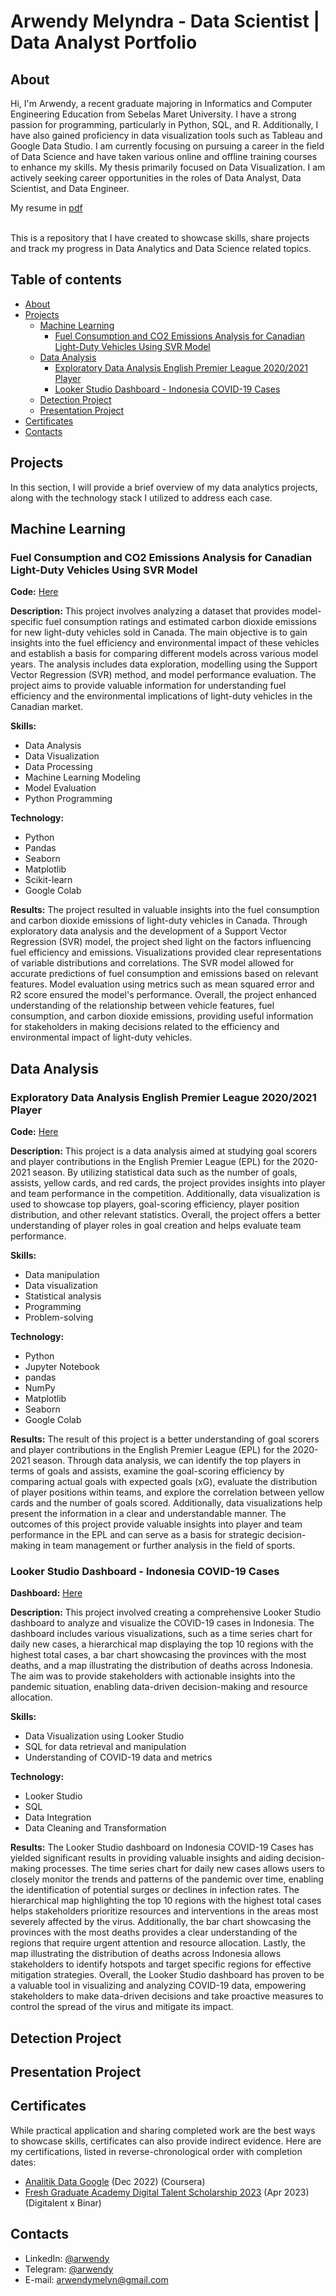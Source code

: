 # Arwendy Melyndra - Data Scientist | Data Analyst Portfolio

## About

Hi, I'm Arwendy, a recent graduate majoring in Informatics and Computer Engineering Education from Sebelas Maret University. I have a strong passion for programming, particularly in Python, SQL, and R. Additionally, I have also gained proficiency in data visualization tools such as Tableau and Google Data Studio. I am currently focusing on pursuing a career in the field of Data Science and have taken various online and offline training courses to enhance my skills. My thesis primarily focused on Data Visualization. I am actively seeking career opportunities in the roles of Data Analyst, Data Scientist, and Data Engineer.

My resume in [pdf](https://github.com/arwendy123/data_scientist_portfolio/blob/main/Arwendy_Melyndra_Data_Scientist_Resume.pdf)

<br>
This is a repository that I have created to showcase skills, share projects and track my progress in Data Analytics and Data Science related topics.
<br>


## Table of contents
- [About](#about)
- [Projects](#projects)
  - [Machine Learning](#machine-learning)
    + [Fuel Consumption and CO2 Emissions Analysis for Canadian Light-Duty Vehicles Using SVR Model](#fuel-consumption-and-co2-emissions-analysis-for-canadian-light-duty-vehicles-using-svr-model)
  - [Data Analysis](#data-analysis)
    + [Exploratory Data Analysis English Premier League 2020/2021 Player](#exploratory-data-analysis-english-premier-league-20202021-player)
    + [Looker Studio Dashboard - Indonesia COVID-19 Cases](#looker-studio-dashboard---indonesia-covid-19-cases)
  - [Detection Project](#detection-project)
  - [Presentation Project](#presentation-project)
- [Certificates](#certificates)
- [Contacts](#contacts)


## Projects
In this section, I will provide a brief overview of my data analytics projects, along with the technology stack I utilized to address each case.


## Machine Learning
### Fuel Consumption and CO2 Emissions Analysis for Canadian Light-Duty Vehicles Using SVR Model
**Code:**
[Here](https://github.com/arwendy123/svr_model_fuelconsumption/blob/main/SVR_Model_for_Fuel_Consumption.ipynb)

**Description:**
This project involves analyzing a dataset that provides model-specific fuel consumption ratings and estimated carbon dioxide emissions for new light-duty vehicles sold in Canada. The main objective is to gain insights into the fuel efficiency and environmental impact of these vehicles and establish a basis for comparing different models across various model years. The analysis includes data exploration, modelling using the Support Vector Regression (SVR) method, and model performance evaluation. The project aims to provide valuable information for understanding fuel efficiency and the environmental implications of light-duty vehicles in the Canadian market.

**Skills:** 
- Data Analysis
- Data Visualization
- Data Processing
- Machine Learning Modeling
- Model Evaluation
- Python Programming

**Technology:**
- Python
- Pandas
- Seaborn
- Matplotlib
- Scikit-learn
- Google Colab

**Results:**
The project resulted in valuable insights into the fuel consumption and carbon dioxide emissions of light-duty vehicles in Canada. Through exploratory data analysis and the development of a Support Vector Regression (SVR) model, the project shed light on the factors influencing fuel efficiency and emissions. Visualizations provided clear representations of variable distributions and correlations. The SVR model allowed for accurate predictions of fuel consumption and emissions based on relevant features. Model evaluation using metrics such as mean squared error and R2 score ensured the model's performance. Overall, the project enhanced understanding of the relationship between vehicle features, fuel consumption, and carbon dioxide emissions, providing useful information for stakeholders in making decisions related to the efficiency and environmental impact of light-duty vehicles.


## Data Analysis
### Exploratory Data Analysis English Premier League 2020/2021 Player
**Code:**
[Here](https://github.com/arwendy123/EDA_EPL_Player_2020-2021/blob/60983f000d72de71ff48e38c2610feebe47655ec/EDA_EPL_Player_2021_2022.ipynb)

**Description:**
This project is a data analysis aimed at studying goal scorers and player contributions in the English Premier League (EPL) for the 2020-2021 season. By utilizing statistical data such as the number of goals, assists, yellow cards, and red cards, the project provides insights into player and team performance in the competition. Additionally, data visualization is used to showcase top players, goal-scoring efficiency, player position distribution, and other relevant statistics. Overall, the project offers a better understanding of player roles in goal creation and helps evaluate team performance.

**Skills:** 
- Data manipulation
- Data visualization
- Statistical analysis
- Programming
- Problem-solving

**Technology:**
- Python
- Jupyter Notebook
- pandas
- NumPy
- Matplotlib
- Seaborn
- Google Colab

**Results:**
The result of this project is a better understanding of goal scorers and player contributions in the English Premier League (EPL) for the 2020-2021 season. Through data analysis, we can identify the top players in terms of goals and assists, examine the goal-scoring efficiency by comparing actual goals with expected goals (xG), evaluate the distribution of player positions within teams, and explore the correlation between yellow cards and the number of goals scored. Additionally, data visualizations help present the information in a clear and understandable manner. The outcomes of this project provide valuable insights into player and team performance in the EPL and can serve as a basis for strategic decision-making in team management or further analysis in the field of sports.

### Looker Studio Dashboard - Indonesia COVID-19 Cases
**Dashboard:**
[Here](https://lookerstudio.google.com/reporting/d63997bf-82bc-45d1-9d37-c8a4eafb3a84)

**Description:**
This project involved creating a comprehensive Looker Studio dashboard to analyze and visualize the COVID-19 cases in Indonesia. The dashboard includes various visualizations, such as a time series chart for daily new cases, a hierarchical map displaying the top 10 regions with the highest total cases, a bar chart showcasing the provinces with the most deaths, and a map illustrating the distribution of deaths across Indonesia. The aim was to provide stakeholders with actionable insights into the pandemic situation, enabling data-driven decision-making and resource allocation.

**Skills:** 
- Data Visualization using Looker Studio
- SQL for data retrieval and manipulation
- Understanding of COVID-19 data and metrics

**Technology:**
- Looker Studio
- SQL
- Data Integration
- Data Cleaning and Transformation

**Results:**
The Looker Studio dashboard on Indonesia COVID-19 Cases has yielded significant results in providing valuable insights and aiding decision-making processes. The time series chart for daily new cases allows users to closely monitor the trends and patterns of the pandemic over time, enabling the identification of potential surges or declines in infection rates. The hierarchical map highlighting the top 10 regions with the highest total cases helps stakeholders prioritize resources and interventions in the areas most severely affected by the virus. Additionally, the bar chart showcasing the provinces with the most deaths provides a clear understanding of the regions that require urgent attention and resource allocation. Lastly, the map illustrating the distribution of deaths across Indonesia allows stakeholders to identify hotspots and target specific regions for effective mitigation strategies. Overall, the Looker Studio dashboard has proven to be a valuable tool in visualizing and analyzing COVID-19 data, empowering stakeholders to make data-driven decisions and take proactive measures to control the spread of the virus and mitigate its impact.

## Detection Project


## Presentation Project


## Certificates
While practical application and sharing completed work are the best ways to showcase skills, certificates can also provide indirect evidence. Here are my certifications, listed in reverse-chronological order with completion dates:
- [Analitik Data Google](https://www.coursera.org/account/accomplishments/professional-cert/7D73GJCRBWTS) (Dec 2022) (Coursera)
- [Fresh Graduate Academy Digital Talent Scholarship 2023](https://drive.google.com/file/d/1ZJyQvamnyTSEsa2gG6eaQBtfF0Xk9yWT/view?usp=sharing) (Apr 2023) (Digitalent x Binar)


## Contacts
- LinkedIn: [@arwendy](https://www.linkedin.com/in/arwendy-melyndra-970640200/)
- Telegram: [@arwendy](https://t.me/arwendy)
- E-mail: arwendymelyn@gmail.com
